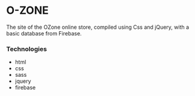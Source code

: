 # O-ZONE
The site of the OZone online store, compiled using Css and jQuery, with a basic database from Firebase.

### Technologies
- html
- css
- sass
- jquery
- firebase
